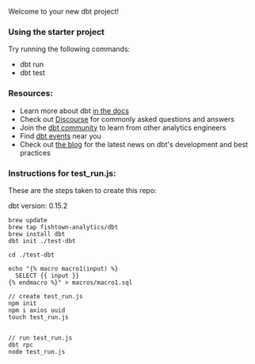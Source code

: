 Welcome to your new dbt project!

### Using the starter project

Try running the following commands:
- dbt run
- dbt test


### Resources:
- Learn more about dbt [in the docs](https://docs.getdbt.com/docs/introduction)
- Check out [Discourse](https://discourse.getdbt.com/) for commonly asked questions and answers
- Join the [dbt community](http://community.getbdt.com/) to learn from other analytics engineers
- Find [dbt events](https://events.getdbt.com) near you
- Check out [the blog](https://blog.getdbt.com/) for the latest news on dbt's development and best practices

### Instructions for test_run.js:
These are the steps taken to create this repo:

dbt version: 0.15.2

```
brew update
brew tap fishtown-analytics/dbt
brew install dbt
dbt init ./test-dbt

cd ./test-dbt

echo "{% macro macro1(input) %}
  SELECT {{ input }}
{% endmacro %}" > macros/macro1.sql

// create test_run.js
npm init
npm i axios uuid
touch test_run.js


// run test_run.js
dbt rpc
node test_run.js
```